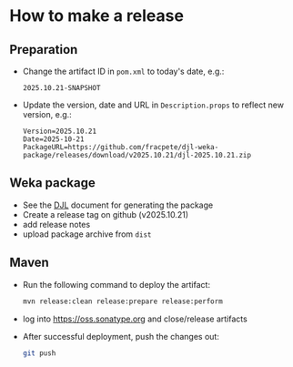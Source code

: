 # How to make a release

## Preparation

* Change the artifact ID in `pom.xml` to today's date, e.g.:

  ```
  2025.10.21-SNAPSHOT
  ```

* Update the version, date and URL in `Description.props` to reflect new
  version, e.g.:

  ```
  Version=2025.10.21
  Date=2025-10-21
  PackageURL=https://github.com/fracpete/djl-weka-package/releases/download/v2025.10.21/djl-2025.10.21.zip
  ```

## Weka package

* See the [DJL](DJL.md) document for generating the package
* Create a release tag on github (v2025.10.21)
* add release notes
* upload package archive from `dist`


## Maven

* Run the following command to deploy the artifact:

  ```bash
  mvn release:clean release:prepare release:perform
  ```

* log into https://oss.sonatype.org and close/release artifacts

* After successful deployment, push the changes out:

  ```bash
  git push
  ````
